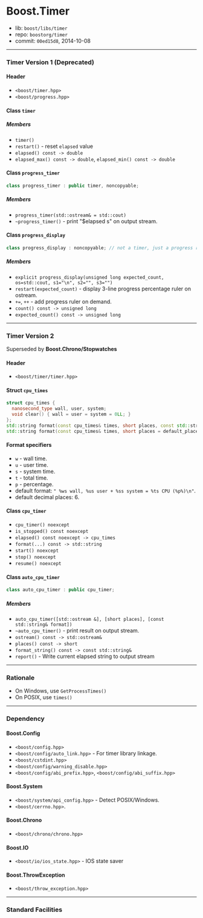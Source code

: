 # Boost.Timer

* lib: `boost/libs/timer`
* repo: `boostorg/timer`
* commit: `00ed15d8`, 2014-10-08

------
### Timer Version 1 (Deprecated)

#### Header

* `<boost/timer.hpp>`
* `<boost/progress.hpp>`

#### Class `timer`

##### Members

* `timer()`
* `restart()` - reset `elapsed` value
* `elapsed() const -> double`
* `elapsed_max() const -> double`, `elapsed_min() const -> double`

#### Class `progress_timer`

```c++
class progress_timer : public timer, noncopyable;
```

##### Members

* `progress_timer(std::ostream& = std::cout)`
* `~progress_timer()` - print "$elapsed s" on output stream.

#### Class `progress_display`

```c++
class progress_display : noncopyable; // not a timer, just a progress ruler
```

##### Members

* `explicit progress_display(unsigned long expected_count, os=std::cout, s1="\n", s2="", s3="")`
* `restart(expected_count)` - display 3-line progress percentage ruler on ostream.
* `+=`, `++` - add progress ruler on demand.
* `count() const -> unsigned long`
* `expected_count() const -> unsigned long`

------
### Timer Version 2

Superseded by **Boost.Chrono/Stopwatches**

#### Header

* `<boost/timer/timer.hpp>`

#### Struct `cpu_times`

```c++
struct cpu_times {
  nanosecond_type wall, user, system;
  void clear() { wall = user = system = 0LL; }
};
std::string format(const cpu_times& times, short places, const std::string& format);
std::string format(const cpu_times& times, short places = default_places);
```

#### Format specifiers

* `w` - wall time.
* `u` - user time.
* `s` - system time.
* `t` - total time.
* `p` - percentage.
* default format: `" %ws wall, %us user + %ss system = %ts CPU (%p%)\n"`.
* default decimal places: 6.

#### Class `cpu_timer`

* `cpu_timer() noexcept`
* `is_stopped() const noexcept`
* `elapsed() const noexcept -> cpu_times`
* `format(...) const -> std::string`
* `start() noexcept`
* `stop() noexcept`
* `resume() noexcept`

#### Class `auto_cpu_timer`

```c++
class auto_cpu_timer : public cpu_timer;
```

##### Members

* `auto_cpu_timer([std::ostream &], [short places], [const std::string& format])`
* `~auto_cpu_timer()` - print result on output stream.
* `ostream() const -> std::ostream&`
* `places() const -> short`
* `format_string() const -> const std::string&`
* `report()` - Write current elapsed string to output stream

------
### Rationale

* On Windows, use `GetProcessTimes()`
* On POSIX, use `times()`

------
### Dependency

#### Boost.Config

* `<boost/config.hpp>`
* `<boost/config/auto_link.hpp>` - For timer library linkage.
* `<boost/cstdint.hpp>`
* `<boost/config/warning_disable.hpp>`
* `<boost/config/abi_prefix.hpp>`, `<boost/config/abi_suffix.hpp>`

#### Boost.System

* `<boost/system/api_config.hpp>` - Detect POSIX/Windows.
* `<boost/cerrno.hpp>`.

#### Boost.Chrono

* `<boost/chrono/chrono.hpp>`

#### Boost.IO

* `<boost/io/ios_state.hpp>` - IOS state saver

#### Boost.ThrowException

* `<boost/throw_exception.hpp>`

------
### Standard Facilities

